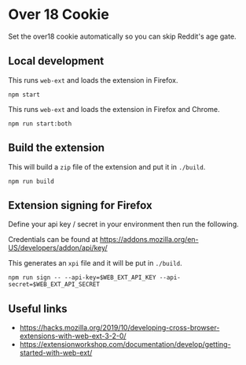 # Over 18 Cookie

Set the over18 cookie automatically so you can skip Reddit's age gate.

## Local development

This runs `web-ext` and loads the extension in Firefox.

```shell
npm start
```

This runs `web-ext` and loads the extension in Firefox and Chrome.

```shell
npm run start:both
```

## Build the extension

This will build a `zip` file of the extension and put it in `./build`.

```shell
npm run build
```

## Extension signing for Firefox

Define your api key / secret in your environment then run the following.

Credentials can be found at https://addons.mozilla.org/en-US/developers/addon/api/key/

This generates an `xpi` file and it will be put in `./build`.

```shell
npm run sign -- --api-key=$WEB_EXT_API_KEY --api-secret=$WEB_EXT_API_SECRET
```

## Useful links

- https://hacks.mozilla.org/2019/10/developing-cross-browser-extensions-with-web-ext-3-2-0/
- https://extensionworkshop.com/documentation/develop/getting-started-with-web-ext/
